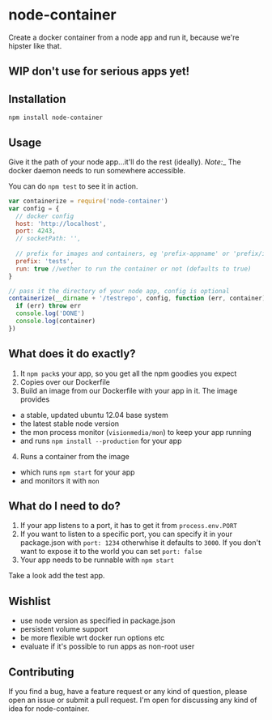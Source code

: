 node-container
===
Create a docker container from a node app and run it, because we're hipster like that.

## WIP don't use for serious apps yet!

## Installation

`npm install node-container`

## Usage

Give it the path of your node app...it'll do the rest (ideally).
_Note:__ The docker daemon needs to run somewhere accessible.

You can do `npm test` to see it in action.

```javascript
var containerize = require('node-container')
var config = {
  // docker config
  host: 'http://localhost',
  port: 4243,
  // socketPath: '',
  
  // prefix for images and containers, eg 'prefix-appname' or 'prefix/imagename'
  prefix: 'tests',
  run: true //wether to run the container or not (defaults to true)
}

// pass it the directory of your node app, config is optional
containerize(__dirname + '/testrepo', config, function (err, container) {
  if (err) throw err
  console.log('DONE')
  console.log(container)
})
```

## What does it do exactly?

1. It `npm pack`s your app, so you get all the npm goodies you expect
2. Copies over our Dockerfile
3. Build an image from our Dockerfile with your app in it. The image provides
  - a stable, updated ubuntu 12.04 base system
  - the latest stable node version
  - the mon process monitor (`visionmedia/mon`) to keep your app running
  - and runs `npm install --production` for your app
4. Runs a container from the image
  - which runs `npm start` for your app
  - and monitors it with `mon`

## What do I need to do?

1. If your app listens to a port, it has to get it from `process.env.PORT`
2. If you want to listen to a specific port, you can specify it in your package.json with `port: 1234` otherwhise it defaults to `3000`. If you don't want to expose it to the world you can set `port: false`
3. Your app needs to be runnable with `npm start`

Take a look add the test app.

## Wishlist

* use node version as specified in package.json
* persistent volume support
* be more flexible wrt docker run options etc
* evaluate if it's possible to run apps as non-root user

## Contributing

If you find a bug, have a feature request or any kind of question, please open
an issue or submit a pull request. I'm open for discussing any kind of idea for node-container.
